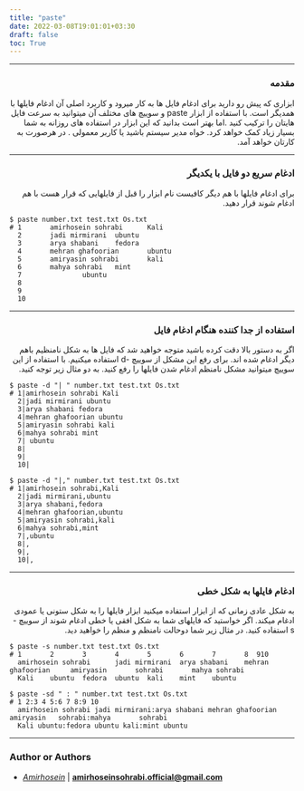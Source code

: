 ```yaml
---
title: "paste"
date: 2022-03-08T19:01:01+03:30
draft: false
toc: True
---
```



---
<div dir='rtl'>

### مقدمه
ابزاری که پیش رو دارید برای ادغام فایل ها به کار میرود و کاربرد اصلی آن ادغام فایلها با همدیگر است. با استفاده از ابزار paste و سوییچ های مختلف آن میتوانید به سرعت فایل هایتان را ترکیب کنید .اما بهتر است بدانید که این ابزار در استفاده های روزانه به شما بسیار زیاد کمک خواهد کرد. خواه مدیر سیستم باشید یا کاربر معمولی . در هرصورت به کارتان خواهد آمد.
</div>


---
<div dir='rtl'>

### ادغام سریع دو فایل با یکدیگر
برای ادغام فایلها با هم دیگر کافیست نام ابزار را قبل از فایلهایی که قرار هست با هم ادغام شوند قرار دهید.
</div>

    $ paste number.txt test.txt Os.txt
    # 1       amirhosein sohrabi      Kali
      2       jadi mirmirani  ubuntu
      3       arya shabani    fedora
      4       mehran ghafoorian       ubuntu
      5       amiryasin sohrabi       kali
      6       mahya sohrabi   mint
      7               ubuntu
      8
      9
      10
      

---
<div dir='rtl'>

### استفاده از جدا کننده هنگام ادغام فایل
اگر به دستور بالا دقت کرده باشید متوجه خواهید شد که فایل ها به شکل نامنظیم باهم دیگر ادغام شده اند. برای رفع این مشکل از سوییچ -d استفاده میکنیم. با استفاده از این سوییچ میتوانید مشکل نامنظم ادغام شدن فایلها را رفع کنید. به دو مثال زیر توجه کنید.
</div>

    $ paste -d "| " number.txt test.txt Os.txt
    # 1|amirhosein sohrabi Kali
      2|jadi mirmirani ubuntu
      3|arya shabani fedora
      4|mehran ghafoorian ubuntu
      5|amiryasin sohrabi kali
      6|mahya sohrabi mint
      7| ubuntu
      8| 
      9| 
      10| 

    $ paste -d "|," number.txt test.txt Os.txt
    # 1|amirhosein sohrabi,Kali
      2|jadi mirmirani,ubuntu
      3|arya shabani,fedora
      4|mehran ghafoorian,ubuntu
      5|amiryasin sohrabi,kali
      6|mahya sohrabi,mint
      7|,ubuntu
      8|,
      9|,
      10|,
      

---
<div dir='rtl'>

### ادغام فایلها به شکل خطی
به شکل عادی زمانی که از ابزار استفاده میکنید ابزار فایلها را به شکل ستونی یا عمودی ادغام میکند. اگر خواستید که فایلهای شما به شکل افقی یا خطی ادغام شوند از سوییچ -s استفاده کنید.
در مثال زیر شما دوحالت نامنظم و منظم را خواهید دید.
</div>

    $ paste -s number.txt test.txt Os.txt 
    # 1       2       3       4       5       6       7       8  910
      amirhosein sohrabi      jadi mirmirani  arya shabani    mehran ghafoorian     amiryasin       sohrabi       mahya sohrabi
      Kali    ubuntu  fedora  ubuntu  kali    mint    ubuntu
                              
    $ paste -sd " : " number.txt test.txt Os.txt
    # 1 2:3 4 5:6 7 8:9 10
      amirhosein sohrabi jadi mirmirani:arya shabani mehran ghafoorian amiryasin   sohrabi:mahya       sohrabi 
      Kali ubuntu:fedora ubuntu kali:mint ubuntu 
---

### Author or Authors

- *[Amirhosein](https://github.com/amirhoseinsb)* | **<amirhoseinsohrabi.official@gmail.com>**

